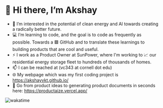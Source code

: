 # 👋 Hi there, I’m Akshay 
- 👀 I’m interested in the potential of clean energy and AI towards creating a radically better future.
- 💻 I’m learning to code, and the goal is to code as frequently as possible. Towards a 🟩 GitHub and to translate these learnings to building products      that are cool and useful.
- ⚡ I work as a Product Owner at SunPower, where I'm working to 📈 our residential energy storage fleet to hundreds of thousands of homes. 
- 📫 I can be reached at (vc343 at cornell dot edu)
- 🌐 My webpage which was my first coding project is https://akshayvkt.github.io/
- 📝 Go from product ideas to generating product documents in seconds here: https://productaize.vercel.app/

![wakatime](https://wakatime.com/badge/user/b0ee387a-f4eb-43cf-8b40-16f3aa41b5db.svg)

<!---
akshayvkt/akshayvkt is a ✨ special ✨ repository because its `README.md` (this file) appears on your GitHub profile.
You can click the Preview link to take a look at your changes.
--->
